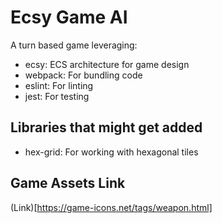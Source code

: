 # Ecsy Game AI
A turn based game leveraging:
- ecsy: ECS architecture for game design
- webpack: For bundling code
- eslint: For linting
- jest: For testing

## Libraries that might get added
- hex-grid: For working with hexagonal tiles

## Game Assets Link
(Link)[https://game-icons.net/tags/weapon.html]